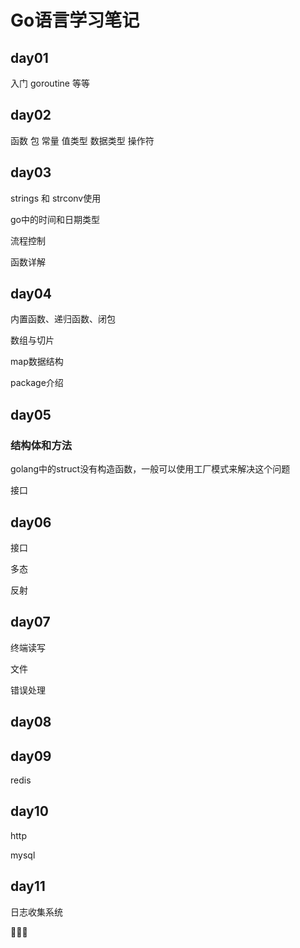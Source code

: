 # Go语言学习笔记

## day01 

入门 goroutine 等等

## day02 

函数 包 常量 值类型 数据类型 操作符

## day03 

strings 和 strconv使用

go中的时间和日期类型

流程控制

函数详解

## day04

内置函数、递归函数、闭包

数组与切片

map数据结构

package介绍

## day05

###  结构体和方法

golang中的struct没有构造函数，一般可以使用工厂模式来解决这个问题

接口

## day06

接口

多态

反射

## day07

终端读写

文件

错误处理

## day08

## day09

redis

## day10

http

mysql

## day11

日志收集系统

:bear::whale::dolphin:

